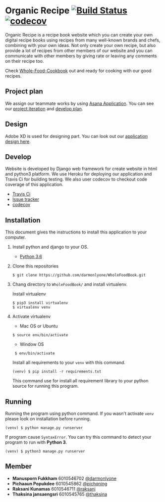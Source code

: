 # Organic Recipe [![Build Status](https://travis-ci.com/darmonlyone/WholeFoodBook.svg?branch=master)](https://travis-ci.com/darmonlyone/WholeFoodBook)[![codecov](https://codecov.io/gh/darmonlyone/WholeFoodBook/branch/master/graph/badge.svg)](https://codecov.io/gh/darmonlyone/WholeFoodBook)

Organic Recipe is a recipe book website which you can create your own digital recipe books using recipes from many well-known brands and chefs, combining with your own ideas. Not only create your own recipe, but also provide a lot of recipes from other members of our website and you can communicate with other members by giving rate or leaving any comments on their recipe too.

Check [Whole-Food-Cookbook](http://whole-food-cookbook.herokuapp.com/) out and ready for cooking with our good recipes.

## Project plan
We assign our teammate works by using [Asana Application](https://app.asana.com/). You can see our [project iteration](https://app.asana.com/0/867060982847769/867060982847769)
and [develop plan](https://app.asana.com/0/0/869948396459242).

## Design
Adobe XD is used for designing part. You can look out our [application design here](https://xd.adobe.com/spec/e6dedd13-b89d-4e4f-7e9e-1559692182b9-90ef/).

## Develop
Website is developed by Django web framework for create website in html and python3 platform. We use Heroku for deploying our application and Travis Ci for building testing. 
We also user codecov to checkout code coverage of this application.

- [Travis Ci](https://travis-ci.com/darmonlyone/WholeFoodBook)
- [Issue tracker](https://github.com/darmonlyone/WholeFoodBook/issues)
- [codecov](https://codecov.io/gh/darmonlyone/WholeFoodBook/)

## Installation
This document gives the instructions to install this application to your computer.

1. Install python and django to your OS.
    - [Python 3.6](https://www.python.org/downloads/) 
    
2. Clone this repositories
    
    ```
    $ git clone https://github.com/darmonlyone/WholeFoodBook.git
    ```
3. Chang directory to `WholeFoodBook/` and install virtualenv.

    Install virtualenv
    ```angular2html
    $ pip3 install virtualenv 
    $ virtualenv venv 
    ```
4. Activate virtualenv
    - Mac OS or Ubuntu
     ```
     $ source env/bin/activate
     ```
    - Window OS
    ```
     $ env/bin/activate
     ```
    Install all requirements to your `venv` with this command. 
    ```
    (venv) $ pip install -r requirements.txt
    ```
    This command use for install all requirement library to your python source for running this program.

## Running
    
Running the program using python command. If you wasn't activate `venv` please look on installation before running.
```
(venv) $ python manage.py runserver
```
    
If program cause `SyntaxError`. You can try this command to detect your program to run with **Python 3**.
```
(venv) $ python3 manage.py runserver
``` 
    
## Member
- **Manusporn Fukkham** 6010546702 [@darmonlyone](https://github.com/darmonlyone)
- **Pichaaun Popukdee** 6010545862 [@pichqning](https://github.com/pichqning)
- **Raksani Kunamas** 6010546711 [@raksani](https://github.com/Raksani)
- **Thaksina jansaengsri** 6010545765 [@thaksina](https://github.com/Thaksina)
